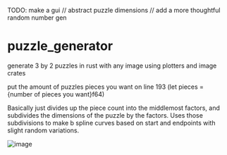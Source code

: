 TODO: make a gui // abstract puzzle dimensions // add a more thoughtful random number gen


# puzzle_generator
generate 3 by 2 puzzles in rust with any image using plotters and image crates

put the amount of puzzles pieces you want on line 193 (let pieces = {number of pieces you want}f64)

Basically just divides up the piece count into the middlemost factors, and subdivides the dimensions of the puzzle by the factors. Uses those subdivisions to make b spline curves based on start and endpoints with slight random variations.


![image](https://user-images.githubusercontent.com/13643473/216840045-87a9e1f1-14c1-432d-bd1c-4e6fdc0ca1e1.png)
